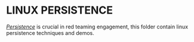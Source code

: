 # LINUX PERSISTENCE

[*Persistence*](https://attack.mitre.org/tactics/TA0003/) is crucial in red teaming engagement, this folder contain linux persistence techniques and demos.  